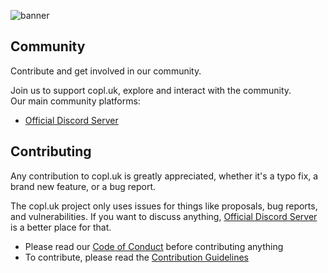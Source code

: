 ![banner](https://github.com/user-attachments/assets/7a3bd4c4-9102-4ac9-8dee-7b6e704d64ef)

## Community
Contribute and get involved in our community.

Join us to support copl.uk, explore and interact with the community. \
Our main community platforms:

- [Official Discord Server](https://discord.gg/taMRRAHb6y)

## Contributing
Any contribution to copl.uk is greatly appreciated, whether it's a typo fix, a brand new feature, or a bug report.

The copl.uk project only uses issues for things like proposals, bug reports, and vulnerabilities.
If you want to discuss anything, [Official Discord Server](https://discord.gg/taMRRAHb6y) is a better place for that.

- Please read our [Code of Conduct](CODE_OF_CONDUCT.md) before contributing anything
- To contribute, please read the [Contribution Guidelines](CONTRIBUTING.md)
